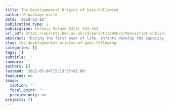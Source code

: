 ```yaml
---
title: The Developmental Origins of Gaze-Following
author: R package build
date: '2018-12-10'
publication_type: 2
publication: Infancy Volume 24(3) 433-454
url_pdf: https://eprints.bbk.ac.uk/id/eprint/26998/1/Manuscript-Unblinded.pdf
abstract: "During the first year of life, infants develop the capacity to follow the gaze of others. This behavior allows sharing attention and facilitates language acquisition and cognitive development. This article reviews studies that investigated gaze‐following before 12 months of age in typically developing infants and discusses current theoretical perspectives on early GF. Recent research has revealed that early GF is highly dependent on situational constraints and individual characteristics, but theories that describe the underlying mechanisms have partly failed to consider this complexity. We propose a novel framework termed the perceptual narrowing account of GF that may have the potential to integrate existing theoretical accounts."
slug: the-developmental-origins-of-gaze-following
categories: []
tags: []
subtitle: ''
summary: ''
authors: []
lastmod: '2022-05-04T15:13:37+01:00'
featured: no
image:
  caption: ''
  focal_point: ''
  preview_only: no
projects: []
---
```


